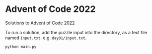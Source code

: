 # Advent of Code 2022

Solutions to [Advent of Code 2022](https://adventofcode.com/2022)

To run a solution, add the puzzle input into the directory, as a text file named `input.txt`. e.g. `day01/input.txt`.

```sh
python main.py
```
